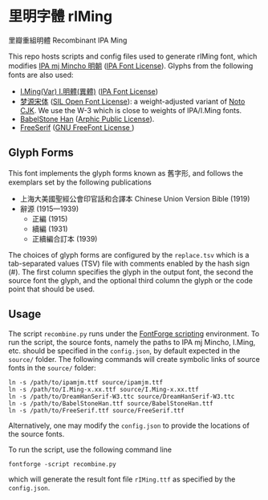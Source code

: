 # 里明字體 rIMing
里瓣重組明體 Recombinant IPA Ming

This repo hosts scripts and config files used to generate rIMing font, which modifies [IPA mj Mincho 明朝](https://moji.or.jp/mojikiban/font/) ([IPA Font License](directory.fsf.org/wiki/License:IPA_Font_License)). Glyphs from the following fonts are also used:

- [I.Ming(Var) I.明體(異體)](https://github.com/ichitenfont/I.Ming) ([IPA Font License](directory.fsf.org/wiki/License:IPA_Font_License))
- [梦源宋体](https://github.com/Pal3love/dream-han-cjk) ([SIL Open Font License](https://scripts.sil.org/cms/scripts/page.php?site_id=nrsi&id=OFL)): a weight-adjusted variant of [Noto CJK](https://github.com/googlefonts/noto-cjk). We use the W-3 which is close to weights of IPA/I.Ming fonts.
- [BabelStone Han](https://www.babelstone.co.uk/Fonts/Han.html) ([Arphic Public License](http://ftp.gnu.org/non-gnu/chinese-fonts-truetype/LICENSE)).
- [FreeSerif](https://www.gnu.org/software/freefont/) ([GNU FreeFont License ](https://www.gnu.org/software/freefont/license.html))

## Glyph Forms
This font implements the glyph forms known as 舊字形, and follows the exemplars set by the following publications
- 上海大美國聖經公會印官話和合譯本 Chinese Union Version Bible (1919)
- 辭源 (1915—1939)
  - 正編 (1915) 
  - 續編 (1931)
  - 正續編合訂本 (1939)
 
The choices of glyph forms are configured by the `replace.tsv` which is a tab-separated values (TSV) file with comments enabled by the hash sign (#). The first column specifies the glyph in the output font, the second the source font the glyph, and the optional third column the glyph or the code point that should be used. 

## Usage
The script `recombine.py` runs under the [FontForge scripting](https://fontforge.org/docs/scripting/scripting.html) environment. To run the script, the source fonts, namely the paths to IPA mj Mincho, I.Ming, etc. should be specified in the `config.json`, by default expected in the `source/` folder. The following commands will create symbolic links of source fonts in the `source/` folder:

```
ln -s /path/to/ipamjm.ttf source/ipamjm.ttf
ln -s /path/to/I.Ming-x.xx.ttf source/I.Ming-x.xx.ttf
ln -s /path/to/DreamHanSerif-W3.ttc source/DreamHanSerif-W3.ttc
ln -s /path/to/BabelStoneHan.ttf source/BabelStoneHan.ttf
ln -s /path/to/FreeSerif.ttf source/FreeSerif.ttf
```

Alternatively, one may modify the `config.json` to provide the locations of the source fonts.

To run the script, use the following command line

```
fontforge -script recombine.py
```

which will generate the result font file `rIMing.ttf` as specified by the `config.json`.
